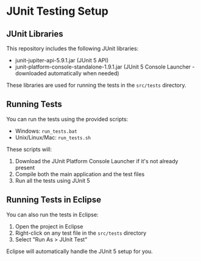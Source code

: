 # JUnit Testing Setup

## JUnit Libraries
This repository includes the following JUnit libraries:
- junit-jupiter-api-5.9.1.jar (JUnit 5 API)
- junit-platform-console-standalone-1.9.1.jar (JUnit 5 Console Launcher - downloaded automatically when needed)

These libraries are used for running the tests in the `src/tests` directory.

## Running Tests
You can run the tests using the provided scripts:
- Windows: `run_tests.bat`
- Unix/Linux/Mac: `run_tests.sh`

These scripts will:
1. Download the JUnit Platform Console Launcher if it's not already present
2. Compile both the main application and the test files
3. Run all the tests using JUnit 5

## Running Tests in Eclipse
You can also run the tests in Eclipse:

1. Open the project in Eclipse
2. Right-click on any test file in the `src/tests` directory
3. Select "Run As > JUnit Test"

Eclipse will automatically handle the JUnit 5 setup for you.

